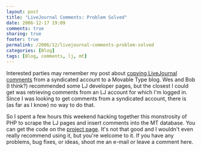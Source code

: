 ```yaml
---
layout: post
title: "LiveJournal Comments: Problem Solved"
date: 2006-12-17 19:09
comments: true
sharing: true
footer: true
permalink: /2006/12/livejournal-comments-problem-solved
categories: [Blog]
tags: [Blog, comments, lj, mt]
---
```

Interested parties may remember my post about <a href="http://www.brockli.com/archives/2006/11/livejournal_comments.php">copying LiveJournal comments</a> from a syndicated account to a Movable Type blog.  Wes and Bob (I think?) recommended some LJ developer pages, but the closest I could get was retrieving comments from an LJ account for which I'm logged in.  Since I was looking to get comments from a syndicated account, there is (as far as I know) no way to do that.

So I spent a few hours this weekend hacking together this monstrosity of PHP to scrape the LJ pages and insert comments into the  MT database.  You can get the code on the <a href="http://www.brockli.com/projects/lj-comment-grabber/">project page</a>.  It's not that good and I wouldn't even really recommend using it, but you're welcome to it.  If you have any problems, bug fixes, or ideas, shoot me an e-mail or leave a comment here.
